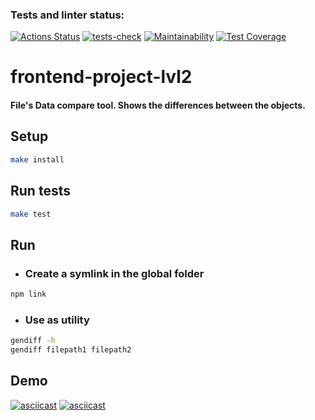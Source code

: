 ### Tests and linter status:

[![Actions Status](https://github.com/AnastasiaKv/frontend-project-lvl2/workflows/hexlet-check/badge.svg)](https://github.com/AnastasiaKv/frontend-project-lvl2/actions)
[![tests-check](https://github.com/AnastasiaKv/frontend-project-lvl2/actions/workflows/tests-check.yml/badge.svg)](https://github.com/AnastasiaKv/frontend-project-lvl2/actions/workflows/tests-check.yml)
[![Maintainability](https://api.codeclimate.com/v1/badges/ea3eaec9ef65407b12b3/maintainability)](https://codeclimate.com/github/AnastasiaKv/frontend-project-lvl2/maintainability)
[![Test Coverage](https://api.codeclimate.com/v1/badges/ea3eaec9ef65407b12b3/test_coverage)](https://codeclimate.com/github/AnastasiaKv/frontend-project-lvl2/test_coverage)

# frontend-project-lvl2

#### File's Data compare tool. Shows the differences between the objects.

## Setup

```sh
make install
```

## Run tests

```sh
make test
```

## Run

- ### Create a symlink in the global folder

```sh
npm link
```

- ### Use as utility

```sh
gendiff -h
gendiff filepath1 filepath2
```

## Demo

[![asciicast](https://asciinema.org/a/477427.svg)](https://asciinema.org/a/477427)
[![asciicast](https://asciinema.org/a/478035.svg)](https://asciinema.org/a/478035)
